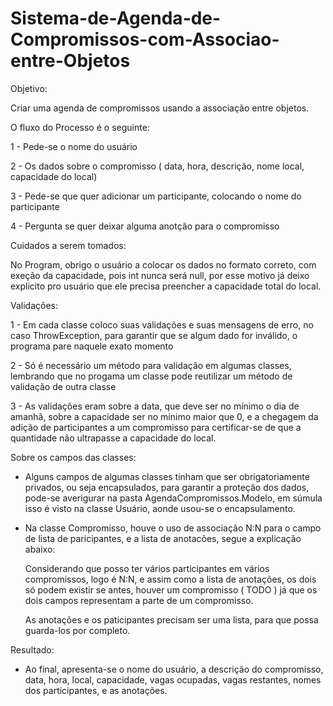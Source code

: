 # Sistema-de-Agenda-de-Compromissos-com-Associao-entre-Objetos

Objetivo:

Criar uma agenda de compromissos usando a associação entre objetos.

O fluxo do Processo é o seguinte:

1 - Pede-se o nome do usuário

2 - Os dados sobre o compromisso ( data, hora, descrição, nome local, capacidade do local)

3 - Pede-se que quer adicionar um participante, colocando o nome do participante

4 - Pergunta se quer deixar alguma anotção para o compromisso

Cuidados a serem tomados:

No Program, obrigo o usuário a colocar os dados no formato correto, com exeção da capacidade, pois int nunca será null, por esse motivo já deixo explicito pro usuário que ele precisa preencher a capacidade total do local.

Validações:

1 - Em cada classe coloco suas validações e suas mensagens de erro, no caso ThrowException, para garantir que se algum dado for inválido, o programa pare naquele exato momento

2 - Só é necessário um método para validação em algumas classes, lembrando que no progama um classe pode reutilizar um método de validação de outra classe

3 - As validações eram sobre a data, que deve ser no mínimo o dia de amanhã, sobre a capacidade ser no minimo maior que 0, e a chegagem da adição de participantes a um compromisso para certificar-se de que a quantidade não ultrapasse a capacidade do local.

Sobre os campos das classes:

- Alguns campos de algumas classes tinham que ser obrigatoriamente privados, ou seja encapsulados, para garantir a proteção dos dados, pode-se averigurar na pasta AgendaCompromissos.Modelo, em súmula isso é visto na classe Usuário, aonde usou-se o encapsulamento.

- Na classe Compromisso, houve o uso de associação N:N para o campo de lista de paricipantes, e a lista de anotacões, segue a explicação abaixo:

  Considerando que posso ter vários participantes em vários compromissos, logo é N:N, e assim como a lista de anotações, os dois só podem existir se antes, houver um compromisso ( TODO ) já que os dois campos  representam a parte de um compromisso.

  As anotações e os paticipantes precisam ser uma lista, para que possa guarda-los por completo.

 Resultado:

 - Ao final, apresenta-se o nome do usuário, a descrição do compromisso, data, hora, local, capacidade, vagas ocupadas, vagas restantes, nomes dos participantes, e as anotações.
